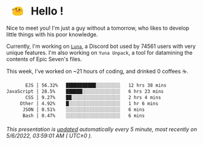 <h1>   <img src="./spoink.gif" style="vertical-align:middle;" width="30px">   Hello ! </h1>

Nice to meet you! I'm just a guy without a tomorrow, who likes to develop little things with his poor knowledge.

Currently, I'm working on <a href='https://github.com/Asgarrrr/Luna'>`Luna`</a>, a Discord bot used by 74561 users with very unique features. I'm also working on `Yuna Unpack`, a tool for datamining the contents of Epic Seven's files.

This week, I've worked on ~21 hours of coding, and drinked 0 coffees ☕.

```
       EJS │ 56.32%   ███████████░░░░░░░░░   12 hrs 38 mins
JavaScript │ 28.5%    ██████░░░░░░░░░░░░░░   6 hrs 23 mins
       CSS │ 9.27%    ██░░░░░░░░░░░░░░░░░░   2 hrs 4 mins
     Other │ 4.92%    █░░░░░░░░░░░░░░░░░░░   1 hr 6 mins
      JSON │ 0.51%    ░░░░░░░░░░░░░░░░░░░░   6 mins
      Bash │ 0.47%    ░░░░░░░░░░░░░░░░░░░░   6 mins
```

###### This presentation is [updated](https://github.com/Asgarrrr) automatically every 5 minute, most recently on 5/6/2022, 03:59:01 AM ( UTC±0 ).